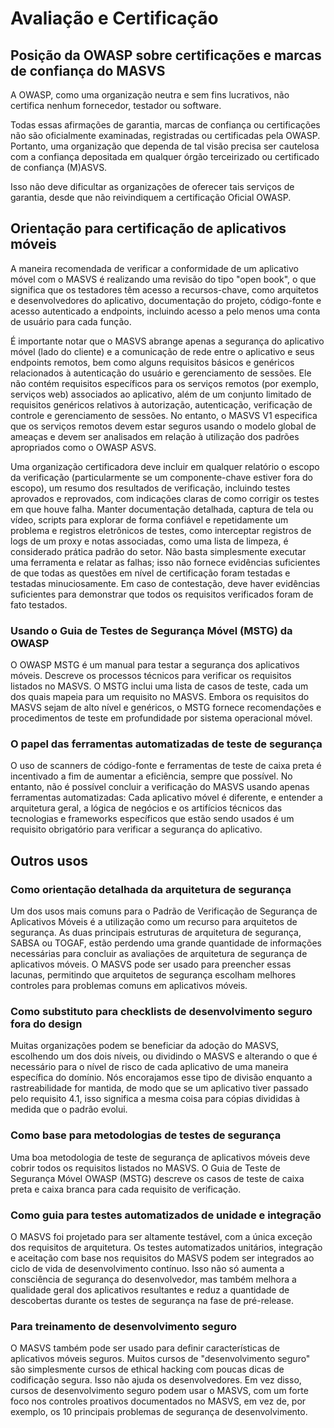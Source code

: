 # Avaliação e Certificação

## Posição da OWASP sobre certificações e marcas de confiança do MASVS

A OWASP, como uma organização neutra e sem fins lucrativos, não certifica nenhum fornecedor, testador ou software.

Todas essas afirmações de garantia, marcas de confiança ou certificações não são oficialmente examinadas, registradas ou certificadas pela OWASP. Portanto, uma organização que dependa de tal visão precisa ser cautelosa com a confiança depositada em qualquer órgão terceirizado ou certificado de confiança (M)ASVS.

Isso não deve dificultar as organizações de oferecer tais serviços de garantia, desde que não reivindiquem a certificação Oficial OWASP.


## Orientação para certificação de aplicativos móveis

A maneira recomendada de verificar a conformidade de um aplicativo móvel com o MASVS é realizando uma revisão do tipo "open book", o que significa que os testadores têm acesso a recursos-chave, como arquitetos e desenvolvedores do aplicativo, documentação do projeto, código-fonte e acesso autenticado a endpoints, incluindo acesso a pelo menos uma conta de usuário para cada função.

É importante notar que o MASVS abrange apenas a segurança do aplicativo móvel (lado do cliente) e a comunicação de rede entre o aplicativo e seus endpoints remotos, bem como alguns requisitos básicos e genéricos relacionados à autenticação do usuário e gerenciamento de sessões. Ele não contém requisitos específicos para os serviços remotos (por exemplo, serviços web) associados ao aplicativo, além de um conjunto limitado de requisitos genéricos relativos à autorização, autenticação, verificação de controle e gerenciamento de sessões. No entanto, o MASVS V1 especifica que os serviços remotos devem estar seguros usando o modelo global de ameaças e devem ser analisados em relação à utilização dos padrões apropriados como o OWASP ASVS.

Uma organização certificadora deve incluir em qualquer relatório o escopo da verificação (particularmente se um componente-chave estiver fora do escopo), um resumo dos resultados de verificação, incluindo testes aprovados e reprovados, com indicações claras de como corrigir os testes em que houve falha. Manter documentação detalhada, captura de tela ou vídeo, scripts para explorar de forma confiável e repetidamente um problema e registros eletrônicos de testes, como interceptar registros de logs de um proxy e notas associadas, como uma lista de limpeza, é considerado prática padrão do setor. Não basta simplesmente executar uma ferramenta e relatar as falhas; isso não fornece evidências suficientes de que todas as questões em nível de certificação foram testadas e testadas minuciosamente. Em caso de contestação, deve haver evidências suficientes para demonstrar que todos os requisitos verificados foram de fato testados.

<!-- \pagebreak -->

### Usando o Guia de Testes de Segurança Móvel (MSTG) da OWASP

O OWASP MSTG é um manual para testar a segurança dos aplicativos móveis. Descreve os processos técnicos para verificar os requisitos listados no MASVS. O MSTG inclui uma lista de casos de teste, cada um dos quais mapeia para um requisito no MASVS. Embora os requisitos do MASVS sejam de alto nível e genéricos, o MSTG fornece recomendações e procedimentos de teste em profundidade por sistema operacional móvel.

### O papel das ferramentas automatizadas de teste de segurança

O uso de scanners de código-fonte e ferramentas de teste de caixa preta é incentivado a fim de aumentar a eficiência, sempre que possível. No entanto, não é possível concluir a verificação do MASVS usando apenas ferramentas automatizadas: Cada aplicativo móvel é diferente, e entender a arquitetura geral, a lógica de negócios e os artifícios técnicos das tecnologias e frameworks específicos que estão sendo usados é um requisito obrigatório para verificar a segurança do aplicativo.

## Outros usos

### Como orientação detalhada da arquitetura de segurança

Um dos usos mais comuns para o Padrão de Verificação de Segurança de Aplicativos Móveis é a utilização como um recurso para arquitetos de segurança. As duas principais estruturas de arquitetura de segurança, SABSA ou TOGAF, estão perdendo uma grande quantidade de informações necessárias para concluir as avaliações de arquitetura de segurança de aplicativos móveis. O MASVS pode ser usado para preencher essas lacunas, permitindo que arquitetos de segurança escolham melhores controles para problemas comuns em aplicativos móveis.

### Como substituto para checklists de desenvolvimento seguro fora do design

Muitas organizações podem se beneficiar da adoção do MASVS, escolhendo um dos dois níveis, ou dividindo o MASVS e alterando o que é necessário para o nível de risco de cada aplicativo de uma maneira específica do domínio. Nós encorajamos esse tipo de divisão enquanto a rastreabilidade for mantida, de modo que se um aplicativo tiver passado pelo requisito 4.1, isso significa a mesma coisa para cópias divididas à medida que o padrão evolui.

### Como base para metodologias de testes de segurança

Uma boa metodologia de teste de segurança de aplicativos móveis deve cobrir todos os requisitos listados no MASVS. O Guia de Teste de Segurança Móvel OWASP (MSTG) descreve os casos de teste de caixa preta e caixa branca para cada requisito de verificação.

### Como guia para testes automatizados de unidade e integração

O MASVS foi projetado para ser altamente testável, com a única exceção dos requisitos de arquitetura. Os testes automatizados unitários, integração e aceitação com base nos requisitos do MASVS podem ser integrados ao ciclo de vida de desenvolvimento contínuo. Isso não só aumenta a consciência de segurança do desenvolvedor, mas também melhora a qualidade geral dos aplicativos resultantes e reduz a quantidade de descobertas durante os testes de segurança na fase de pré-release.

### Para treinamento de desenvolvimento seguro

O MASVS também pode ser usado para definir características de aplicativos móveis seguros. Muitos cursos de "desenvolvimento seguro" são simplesmente cursos de ethical hacking com poucas dicas de codificação segura. Isso não ajuda os desenvolvedores. Em vez disso, cursos de desenvolvimento seguro podem usar o MASVS, com um forte foco nos controles proativos documentados no MASVS, em vez de, por exemplo, os 10 principais problemas de segurança de desenvolvimento.
